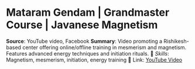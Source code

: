 # Mataram Gendam | Grandmaster Course | Javanese Magnetism
**Source**: YouTube video, Facebook
**Summary**: Video promoting a Rishikesh-based center offering online/offline training in mesmerism and magnetism. Features advanced energy techniques and initiation rituals.
📎 *Skills*: Magnetism, mesmerism, initiation, energy training
🔗 Link: [YouTube Video](https://www.youtube.com/results?search_query=Mataram+Gendam+Grandmaster+Course)
